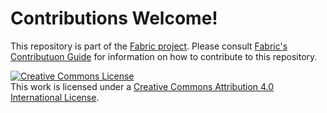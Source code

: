 # Contributions Welcome!

This repository is part of the 
[Fabric project](https://wiki.hyperledger.org/display/fabric/Hyperledger+Fabric).
Please consult
[Fabric's Contributuon Guide](https://hyperledger-fabric.readthedocs.io/en/latest/CONTRIBUTING.html)
for information on how to contribute to this repository.

<a rel="license" href="http://creativecommons.org/licenses/by/4.0/">
  <img alt="Creative Commons License" style="border-width:0" 
    src="https://i.creativecommons.org/l/by/4.0/88x31.png" /></a>
    <br />This work is licensed under a <a rel="license" 
      href="http://creativecommons.org/licenses/by/4.0/">
        Creative Commons Attribution 4.0 International License</a>.